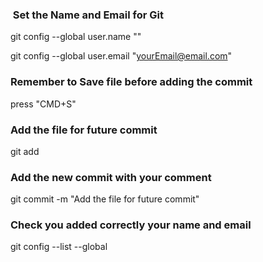 ###  Set the Name and Email for Git
git config --global user.name "<your name>"
  
git config --global user.email "<yourEmail@email.com>"

### Remember to Save file before adding the commit
   press "CMD+S"

### Add the file for future commit
git add <fileName>

### Add the new commit with your comment
git commit -m "Add the file for future commit"

### Check you added correctly your name and email
git config --list --global

